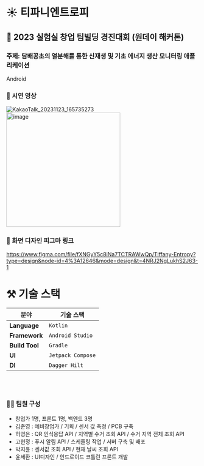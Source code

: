 # ☀️ 티파니엔트로피
## 🎁 2023 실험실 창업 팀빌딩 경진대회 (원데이 해커톤)
### 주제: 담배꽁초의 열분해를 통한 신재생 및 기초 에너지 생산 모니터링 애플리케이션
Android

### 📱 시연 영상
![KakaoTalk_20231123_165735273](https://github.com/product-challenge-inha/back-end/assets/72601276/226456b4-58cb-472a-9e8b-1abe3a2db387)
<img width="299" alt="image" src="https://github.com/product-challenge-inha/back-end/assets/78026977/148becfb-adc7-45db-891d-7378b52cee6f">


### 📱 화면 디자인 피그마 링크
https://www.figma.com/file/fXNGyY5c8iNa7TCTRAWwQp/Tiffany-Entropy?type=design&node-id=4%3A12646&mode=design&t=4NRJ2NgLukhS2J63-1


# ⚒ 기술 스택

| 분야          | 기술 스택                                           |
|---------------|-----------------------------------------------------|
| **Language**  | `Kotlin`                                           |
| **Framework** | `Android Studio`                                      |
| **Build Tool** | `Gradle`                                          |
| **UI** | `Jetpack Compose`                                          |
| **DI** | `Dagger Hilt`                                          |


<br>
<br>


### 👩‍💻 팀원 구성
- 창업가 1명, 프론트 1명, 백엔드 3명
- 김준영 : 예비창업가 / 기획 / 센서 값 측정 / PCB 구축
- 허영은 : QR 인식응답 API / 지역별 수거 조회 API / 수거 지역 전체 조회 API
- 고현정 : 푸시 알림 API / 스케줄링 작업 / 서버 구축 및 배포
- 박지윤 : 센서값 조회 API / 현재 날씨 조회 API
- 윤세환 : UI디자인 / 안드로이드 코틀린 프론트 개발
<br>
<br>
